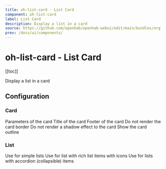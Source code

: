 ```yaml
---
title: oh-list-card - List Card
component: oh-list-card
label: List Card
description: Display a list in a card
source: https://github.com/openhab/openhab-webui/edit/main/bundles/org.openhab.ui/doc/components/oh-list-card.md
prev: /docs/ui/components/
---
```


# oh-list-card - List Card

<!-- Put a screenshot here if relevant:
![](./images/oh-list-card/header.jpg)
-->

[[toc]]

<!-- Note: you can overwrite the definition-provided description and add your own intro/additional sections instead -->
<!-- DO NOT REMOVE the following comments if you intend to keep the definition-provided description -->
<!-- GENERATED componentDescription -->
Display a list in a card
<!-- GENERATED /componentDescription -->

## Configuration

<!-- DO NOT REMOVE the following comments -->
<!-- GENERATED props -->
### Card
<div class="props">
<PropGroup name="card" label="Card">
  Parameters of the card
<PropBlock type="TEXT" name="title" label="Title">
  <PropDescription>
    Title of the card
  </PropDescription>
</PropBlock>
<PropBlock type="TEXT" name="footer" label="Footer text">
  <PropDescription>
    Footer of the card
  </PropDescription>
</PropBlock>
<PropBlock type="BOOLEAN" name="noBorder" label="No Border">
  <PropDescription>
    Do not render the card border
  </PropDescription>
</PropBlock>
<PropBlock type="BOOLEAN" name="noShadow" label="No Shadow">
  <PropDescription>
    Do not render a shadow effect to the card
  </PropDescription>
</PropBlock>
<PropBlock type="BOOLEAN" name="outline" label="Outline">
  <PropDescription>
    Show the card outline
  </PropDescription>
</PropBlock>
</PropGroup>
</div>

### List
<div class="props">
<PropGroup name="list" label="List">
<PropBlock type="BOOLEAN" name="simpleList" label="Simple List">
  <PropDescription>
    Use for simple lists
  </PropDescription>
</PropBlock>
<PropBlock type="BOOLEAN" name="mediaList" label="Media List">
  <PropDescription>
    Use for list with rich list items with icons
  </PropDescription>
</PropBlock>
<PropBlock type="BOOLEAN" name="accordionList" label="Accordion List">
  <PropDescription>
    Use for lists with accordion (collapsible) items
  </PropDescription>
</PropBlock>
</PropGroup>
</div>


<!-- GENERATED /props -->

<!-- If applicable describe how properties are forwarded to a underlying component from Framework7, ECharts, etc.:
### Inherited Properties

-->

<!-- If applicable describe the slots recognized by the component and what they represent:
### Slots

#### `default`

The contents of the oh-list-card.

-->

<!-- Add as many examples as desired - put the YAML in a details container when it becomes too long (~150/200+ lines):
## Examples

### Example 1

![](./images/oh-list-card/example1.jpg)

```yaml
component: oh-list-card
config:
  prop1: value1
  prop2: value2
```

### Example 2

![](./images/oh-list-card/example2.jpg)

::: details YAML
```yaml
component: oh-list-card
config:
  prop1: value1
  prop2: value2
slots
```
:::

-->

<!-- Try to clean up URLs to the forum (https://community.openhab.org/t/<threadID>[/<postID>] should suffice)
## Community Resources

- [Community Post 1](https://community.openhab.org/t/12345)
- [Community Post 2](https://community.openhab.org/t/23456)
-->
